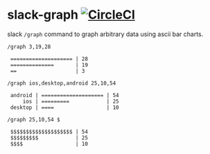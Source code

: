 # slack-graph [![CircleCI](https://circleci.com/gh/6/slack-graph.svg?style$svg)](https://circleci.com/gh/6/slack-graph)

slack `/graph` command to graph arbitrary data using ascii bar charts.

```
/graph 3,19,28

 ==================== | 28
 ==============       | 19
 ==                   | 3
 ```

```
/graph ios,desktop,android 25,10,54

 android | ==================== | 54
     ios | =========            | 25
 desktop | ====                 | 10
```

```
/graph 25,10,54 $

 $$$$$$$$$$$$$$$$$$$$ | 54
 $$$$$$$$$            | 25
 $$$$                 | 10
```
